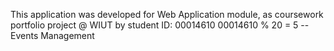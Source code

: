 This application was developed for Web Application module, as coursework portfolio project @ WIUT by student ID: 00014610
00014610 % 20 = 5 -- Events Management
